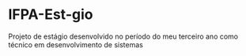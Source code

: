 # IFPA-Est-gio
Projeto de estágio desenvolvido no período do meu terceiro ano como técnico em desenvolvimento de sistemas
